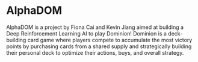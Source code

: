 # AlphaDOM

AlphaDOM is a project by Fiona Cai and Kevin Jiang aimed at building a Deep Reinforcement Learning AI to play Dominion! Dominion is a deck-building card game where players compete to accumulate the most victory points by purchasing cards from a shared supply and strategically building their personal deck to optimize their actions, buys, and overall strategy.
